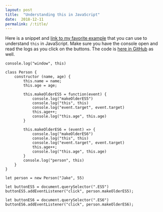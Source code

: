 ```yaml
---
layout: post
title:  "Understanding this in JavaScript"
date:  2018-12-11
permalink: /:title/
---
```


Here is a snippet and [link to my favorite example](https://github.com/seanhelvey/snippets/tree/master/this) that you can use to understand `this` in JavaScript. Make sure you have the console open and read the logs as you click on the buttons. The code is [here in GitHub](https://github.com/seanhelvey/snippets/tree/master/this) as well.

```
console.log("window", this)

class Person {
    constructor (name, age) {
        this.name = name;
        this.age = age;

        this.makeOlderES5 = function(event) {
            console.log("makeOlderES5")
            console.log("this", this)
            console.log("event.target", event.target)
            this.age++;
            console.log("this.age", this.age)
        }

        this.makeOlderES6 = (event) => {
            console.log("makeOlderES6")
            console.log("this", this)
            console.log("event.target", event.target)
            this.age++;
            console.log("this.age", this.age)
        }
        console.log("person", this)
    }
}

let person = new Person("Jake", 55)

let buttonES5 = document.querySelector(".ES5")
buttonES5.addEventListener("click", person.makeOlderES5);

let buttonES6 = document.querySelector(".ES6")
buttonES6.addEventListener("click", person.makeOlderES6);
```



